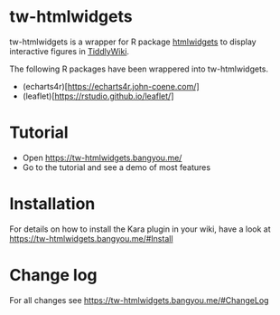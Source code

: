 # tw-htmlwidgets

tw-htmlwidgets is a wrapper for R package [htmlwidgets](https://www.htmlwidgets.org/) to display interactive figures in [TiddlyWiki](https://tiddlywiki.com/).


The following R packages have been wrappered into tw-htmlwidgets.

* (echarts4r)[https://echarts4r.john-coene.com/]
* (leaflet)[https://rstudio.github.io/leaflet/]

# Tutorial
* Open https://tw-htmlwidgets.bangyou.me/
* Go to the tutorial and see a demo of most features

# Installation
For details on how to install the Kara plugin in your wiki, have a look at https://tw-htmlwidgets.bangyou.me/#Install


# Change log
For all changes see  https://tw-htmlwidgets.bangyou.me/#ChangeLog

